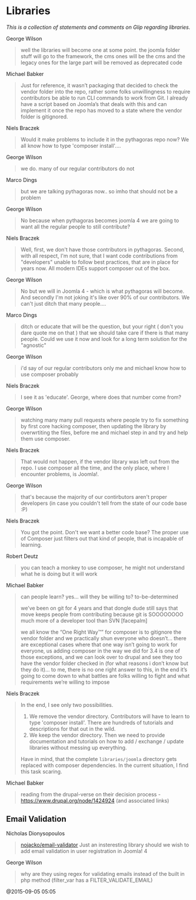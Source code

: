 # Libraries

*This is a collection of statements and comments on Glip regarding libraries.*

George Wilson
> well the libraries will become one at some point. the joomla folder stuff will go to the framework,
> the cms ones will be the cms and the legacy ones for the large part will be removed as deprecated code

Michael Babker
> Just for reference, it wasn’t packaging that decided to check the vendor folder into the repo, rather some folks
> unwillingness to require contributors be able to run CLI commands to work from Git.  I already have a script based
> on Joomla’s that deals with this and can implement it once the repo has moved to a state where the vendor folder is gitignored.

Niels Braczek
> Would it make problems to include it in the pythagoras repo now? We all know how to type 'composer install'....

George Wilson
> we do. many of our regular contributors do not

Marco Dings
> but we are talking pythagoras now.. so imho that should not be a problem

George Wilson
> No because when pythagoras becomes joomla 4 we are going to want all the regular people to still contribute?

Niels Braczek
> Well, first, we don't have those contributors in pythagoras. Second, with all respect, I'm not sure, that I want
> code contributions from "developers" unable to follow best practices, that are in place for years now.
> All modern IDEs support composer out of the box.

George Wilson
> No but we will in Joomla 4 - which is what pythagoras will become.
> And secondly I'm not joking it's like over 90% of our contributors. We can't just ditch that many people....

Marco Dings
> ditch or educate that will be the question, but your right ( don't you dare quote me on that ) that we should take
> care if there is that many people. Could we use it now and look for a long term solution for the "agnostic"

George Wilson
> i'd say of our regular contributors only me and michael know how to use composer probably

Niels Braczek
> I see it as 'educate'. George, where does that number come from?

George Wilson
> watching many many pull requests where people try to fix something by first core hacking composer,
> then updating the library by overwrtiting the files,
> before me and michael step in and try and help them use composer.

Niels Braczek
> That would not happen, if the vendor library was left out from the repo.
> I use composer all the time, and the only place, where I encounter problems, is Joomla!.

George Wilson
> that's because the majority of our contirbutors aren't proper developers (in case you couldn't tell from the state of our code base :P)

Niels Braczek
> You got the point. Don't we want a better code base? The proper use of Composer just filters out that kind of people, that is incapable of learning.

Robert Deutz
> you can teach a monkey to use composer, he might not understand what he is doing but it will work

Michael Babker
> can people learn?  yes… will they be willing to?  to-be-determined
>
> we’ve been on git for 4 years and that dongle dude still says that move keeps people from contributing because git is
> SOOOOOOOO much more of a developer tool than SVN  [facepalm] 
>
> we all know the “One Right Way™” for composer is to gitignore the vendor folder and we practically shun everyone who
> doesn’t… there are exceptional cases where that one way isn’t going to work for everyone, us adding composer in the
> way we did for 3.4 is one of those exceptions, and we can look over to drupal and see they too have the vendor folder
> checked in (for what reasons i don’t know but they do it)… to me, there is no one right answer to this, in the end
> it’s going to come down to what battles are folks willing to fight and what requirements we’re willing to impose

Niels Braczek
> In the end, I see only two possibilities.
>
>   1. We remove the vendor directory. Contributors will have to learn to type 'composer install'. There are hundreds of tutorials and descriptions for that out in the wild.
>   2. We keep the vendor directory. Then we need to provide documentation and tutorials on how to add / exchange / update libraries without messing up everything.
>
> Have in mind, that the complete `libraries/joomla` directory gets replaced with composer dependencies. In the current situation, I find this task scaring.

Michael Babker
> reading from the drupal-verse on their decision process - https://www.drupal.org/node/1424924 (and associated links)

## Email Validation

Nicholas Dionysopoulos
> [nojacko/email-validator](https://github.com/nojacko/email-validator)
> Just an insteresting library should we wish to add email validation in user registration in Joomla! 4 

George Wilson
> why are they using regex for validating emails instead of the built in php method  (filter_var has a FILTER_VALIDATE_EMAIL)

@2015-09-05 05:05
